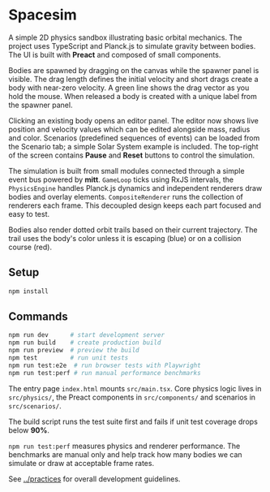 # Spacesim

A simple 2D physics sandbox illustrating basic orbital mechanics. The project uses TypeScript and Planck.js to simulate gravity between bodies. The UI is built with **Preact** and composed of small components.

Bodies are spawned by dragging on the canvas while the spawner panel is visible. The drag length defines the initial velocity and short drags create a body with near-zero velocity. A green line shows the drag vector as you hold the mouse. When released a body is created with a unique label from the spawner panel.

Clicking an existing body opens an editor panel. The editor now shows live position and velocity values which can be edited alongside mass, radius and color. Scenarios (predefined sequences of events) can be loaded from the Scenario tab; a simple Solar System example is included. The top-right of the screen contains **Pause** and **Reset** buttons to control the simulation.

The simulation is built from small modules connected through a simple event bus powered by **mitt**. `GameLoop` ticks using RxJS intervals, the `PhysicsEngine` handles Planck.js dynamics and independent renderers draw bodies and overlay elements. `CompositeRenderer` runs the collection of renderers each frame. This decoupled design keeps each part focused and easy to test.

Bodies also render dotted orbit trails based on their current trajectory. The trail uses the body's color unless it is escaping (blue) or on a collision course (red).

## Setup
```bash
npm install
```

## Commands
```bash
npm run dev      # start development server
npm run build    # create production build
npm run preview  # preview the build
npm test         # run unit tests
npm run test:e2e  # run browser tests with Playwright
npm run test:perf # run manual performance benchmarks
```

The entry page `index.html` mounts `src/main.tsx`. Core physics logic lives in `src/physics/`, the Preact components in `src/components/` and scenarios in `src/scenarios/`.

The build script runs the test suite first and fails if unit test coverage drops below **90%**.

`npm run test:perf` measures physics and renderer performance. The benchmarks are manual only and help track how many bodies we can simulate or draw at acceptable frame rates.

See [../practices](../practices) for overall development guidelines.
